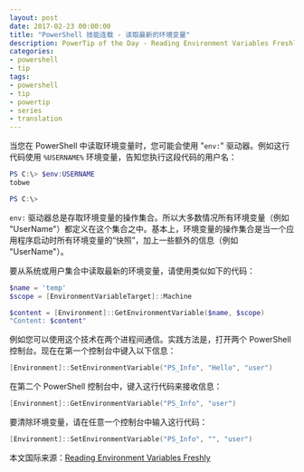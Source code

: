 ```yaml
---
layout: post
date: 2017-02-23 00:00:00
title: "PowerShell 技能连载 - 读取最新的环境变量"
description: PowerTip of the Day - Reading Environment Variables Freshly
categories:
- powershell
- tip
tags:
- powershell
- tip
- powertip
- series
- translation
---
```

当您在 PowerShell 中读取环境变量时，您可能会使用 "`env:`" 驱动器。例如这行代码使用 `%USERNAME%` 环境变量，告知您执行这段代码的用户名：

```powershell
PS C:\> $env:USERNAME
tobwe

PS C:\>
```

`env:` 驱动器总是存取环境变量的操作集合。所以大多数情况所有环境变量（例如 "UserName"）都定义在这个集合之中。基本上，环境变量的操作集合是当一个应用程序启动时所有环境变量的“快照”，加上一些额外的信息（例如 "UserName"）。

要从系统或用户集合中读取最新的环境变量，请使用类似如下的代码：

```powershell
$name = 'temp'
$scope = [EnvironmentVariableTarget]::Machine

$content = [Environment]::GetEnvironmentVariable($name, $scope)
"Content: $content"
```

例如您可以使用这个技术在两个进程间通信。实践方法是，打开两个 PowerShell 控制台。现在在第一个控制台中键入以下信息：

```powershell
[Environment]::SetEnvironmentVariable("PS_Info", "Hello", "user")
```

在第二个 PowerShell 控制台中，键入这行代码来接收信息：

```powershell
[Environment]::GetEnvironmentVariable("PS_Info", "user")
```

要清除环境变量，请在任意一个控制台中输入这行代码：

```powershell
[Environment]::SetEnvironmentVariable("PS_Info", "", "user")
```

<!--more-->
本文国际来源：[Reading Environment Variables Freshly](http://community.idera.com/powershell/powertips/b/tips/posts/reading-environment-variables-freshly)
